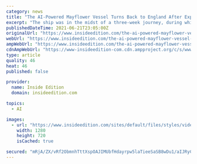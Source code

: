 ```yaml
---
category: news
title: "The AI-Powered Mayflower Vessel Turns Back to England After Experiencing a Mechanical Mishap"
excerpt: "The ship was in the midst of a three-week journey, during which it was gathering data about the ocean to help scientists understand key global issues affecting ocean health."
publishedDateTime: 2021-06-21T23:05:00Z
originalUrl: "https://www.insideedition.com/the-ai-powered-mayflower-vessel-turns-back-to-england-after-experiencing-a-mechanical-mishap-67834"
webUrl: "https://www.insideedition.com/the-ai-powered-mayflower-vessel-turns-back-to-england-after-experiencing-a-mechanical-mishap-67834"
ampWebUrl: "https://www.insideedition.com/the-ai-powered-mayflower-vessel-turns-back-to-england-after-experiencing-a-mechanical-mishap-67834?amp"
cdnAmpWebUrl: "https://www-insideedition-com.cdn.ampproject.org/c/s/www.insideedition.com/the-ai-powered-mayflower-vessel-turns-back-to-england-after-experiencing-a-mechanical-mishap-67834?amp"
type: article
quality: 46
heat: 46
published: false

provider:
  name: Inside Edition
  domain: insideedition.com

topics:
  - AI

images:
  - url: "https://www.insideedition.com/sites/default/files/styles/video_1920x1080/public/images/2021-06/mayflowersplit-screen1280x7202cpsd_4-recovered.jpg?h=733c762c&width=1280&height=720"
    width: 1280
    height: 720
    isCached: true

secured: "mRjA/ZX/vRf2ObmnhTttXspOAJIMUbfHdayrpw5laTieeSaSB8wDu1/aIJRyC50EPar+ivXe14SXihtONIlYS95Bu2zgd6Hf5M0kbWR2gW99Da5LMeI5upizaejoAQxaxXOBNwhHWuQWcFcVkw35IK3O2W2u4Qonk8KZ/a6OcGLT+U6ABTVj3QIErhRuSK3xH7+b6j5H6xCEWCjr/dXoP3FKf0F4Hfk9XoGBZyo0Z4p1MHGFrt4vYeetogf9YZAWVRpvDM5bwsVr5fF/6gR0Bc0zSojammRb0Lynpl9fWn1uyNYLoVuaz2s7PI1mdTTaV33q3qDRLhebXfqd5D+H7clPAZudan2x8WGmlQD2ogg=;uOtOFc4WW5nzqjhhQHSeaA=="
---
```


